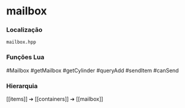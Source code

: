 # mailbox

### Localização
`mailbox.hpp`

### Funções Lua
#Mailbox
#getMailbox
#getCylinder
#queryAdd
#sendItem
#canSend

### Hierarquia
[[items]] ➔ [[containers]] ➔ [[mailbox]]
